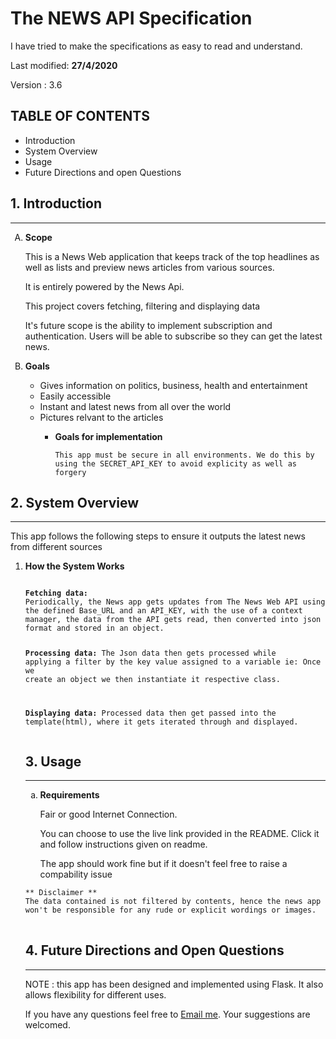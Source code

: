 # The NEWS API Specification
<p>I have tried to make the specifications as easy to read and understand.</p>
<p>Last modified: <b>27/4/2020</b></p>
<p>Version : 3.6</p>

## TABLE OF CONTENTS
<ul>
<li>Introduction</li>
<li>System Overview</li>
<li>Usage</li>
<li>Future Directions and open Questions</li>
</ul>

<h2> 1. Introduction </h2><hr>
<ol type='A'>
<li><b> Scope</b></li>
<p>This is a News Web application that keeps track of the top headlines as well as lists and preview news articles from various sources.</p>
<p>It is entirely powered by the News Api.</p>
<p>This project covers fetching, filtering and displaying data </p>
<p>It's future scope is the ability to implement subscription and authentication. Users will be able to subscribe so they can get the latest news.</p>

<li><b> Goals</b></li>
<ul>
<li>Gives information on politics, business, health and entertainment</li>
<li>Easily accessible</li>
<li>Instant and latest news from all over the world</li>
<li>Pictures relvant to the articles</li>
<ul>

<li><b> Goals for implementation</b></li>
<pre>
<code>This app must be secure in all environments. We do this by using the SECRET_API_KEY to avoid explicity as well as forgery</code>
</pre>
</ol>

<h2> 2. System Overview </h2><hr>
<p>This app follows the following steps to ensure it outputs the latest news from different sources </p>
<ol>
<li><b> How the System Works</b></li>
<pre><code> 
<b>Fetching data:</b>
Periodically, the News app gets updates from The News Web API using the defined Base_URL and an API_KEY, with the use of a context manager, the data from the API gets read, then converted into json format and stored in an object.

<b>Processing data:</b>
        The Json data then gets processed while applying a filter by the key value assigned to a variable
        ie: Once we create an object we then instantiate it respective class.

<b>Displaying data:</b>
        Processed data then get passed into the template(html), where it gets iterated through and displayed.
</code></pre>
</ul>
<h2> 3. Usage </h2><hr>
<ol type ='a'>
<li><b> Requirements</b></li>
<p>Fair or good Internet Connection.</p>
<p>You can choose to use the live link provided in the README. Click it and follow instructions given on readme.</p>
<p>The app should work fine but if it doesn't feel free to raise a compability issue </p>
</ol>
<pre>
<code>** Disclaimer **
The data contained is not filtered by contents, hence the news app won't be responsible for any rude or explicit wordings or images.
</code>
</pre>

<h2> 4. Future Directions and Open Questions </h2><hr>
<p>NOTE : this app has been designed and implemented using Flask. It also allows flexibility for different uses.</p>
<p>If you have any questions feel free to <a href ='mailto:nimz69509@gmail.com'>Email me</a>. Your suggestions are welcomed.</p>